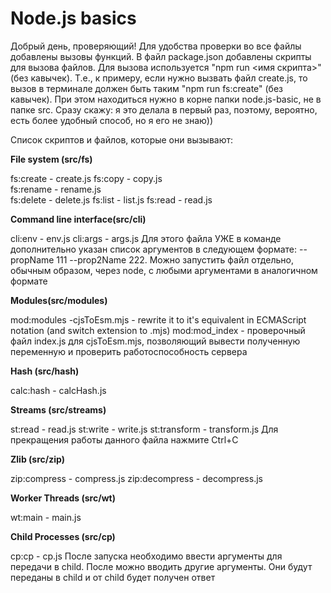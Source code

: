 # Node.js basics

Добрый день, проверяющий!
Для удобства проверки во все файлы добавлены вызовы функций.
В файл package.json добавлены скрипты для вызова файлов.
Для вызова используется "npm run <имя скрипта>" (без кавычек).
Т.е., к примеру, если нужно вызвать файл create.js, то вызов в терминале
должен быть таким "npm run fs:create" (без кавычек).
При этом находиться нужно в корне папки node.js-basic, не в папке src.
Сразу скажу: я это делала в первый раз, поэтому, вероятно, есть
более удобный способ, но я его не знаю))

Список скриптов и файлов, которые они вызывают:

**File system (src/fs)**

fs:create - create.js
fs:copy - copy.js  
fs:rename - rename.js  
fs:delete - delete.js
fs:list - list.js
fs:read - read.js

**Command line interface(src/cli)**

cli:env - env.js
cli:args - args.js
Для этого файла УЖЕ в команде дополнительно указан список аргументов в следующем формате: --propName 111 --prop2Name 222.
Можно запустить файл отдельно, обычным образом, через node, с любыми аргументами в аналогичном формате

**Modules(src/modules)**

mod:modules -cjsToEsm.mjs - rewrite it to it's equivalent in ECMAScript notation (and switch extension to .mjs)
mod:mod_index - проверочный файл index.js для cjsToEsm.mjs, позволяющий вывести полученную переменную и проверить работоспособность сервера

**Hash (src/hash)**

calc:hash - calcHash.js

**Streams (src/streams)**

st:read - read.js
st:write - write.js
st:transform - transform.js
Для прекращения работы данного файла нажмите Ctrl+C

**Zlib (src/zip)**

zip:compress - compress.js
zip:decompress - decompress.js

**Worker Threads (src/wt)**

wt:main - main.js

**Child Processes (src/cp)**

cp:cp - cp.js
После запуска необходимо ввести аргументы для передачи в child.
После можно вводить другие аргументы. Они будут переданы в child и от child будет получен ответ
